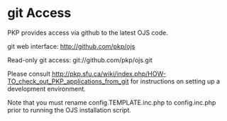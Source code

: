 # git Access

PKP provides access via github to the latest OJS code.

git web interface: http://github.com/pkp/ojs

Read-only git access: git://github.com/pkp/ojs.git

Please consult http://pkp.sfu.ca/wiki/index.php/HOW-TO_check_out_PKP_applications_from_git
for instructions on setting up a development environment.

Note that you must rename config.TEMPLATE.inc.php to config.inc.php prior to
running the OJS installation script.
